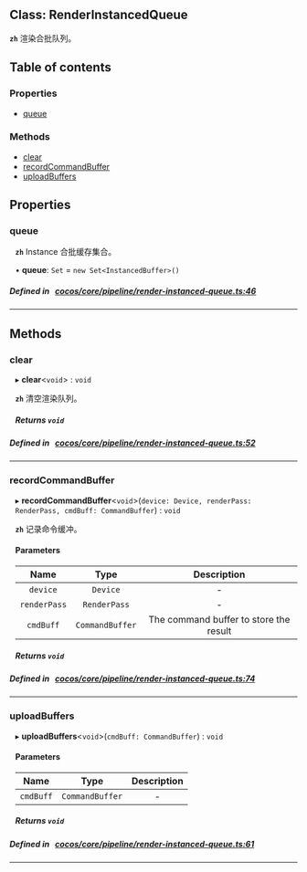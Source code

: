 
## Class: RenderInstancedQueue






**`zh`** 渲染合批队列。



<div class="table-of-content">
<h2>Table of contents</h2>


### Properties

- [ queue](#queue)

### Methods

- [ clear](#clear)
- [ recordCommandBuffer](#recordCommandBuffer)
- [ uploadBuffers](#uploadBuffers)
</div>

## Properties


### queue
<div style="margin-left: 10px;">



**`zh`** Instance 合批缓存集合。





•  **queue**:
`Set`  = `new Set<InstancedBuffer>()`
</div>

##### Defined in &nbsp;   [cocos/core/pipeline/render-instanced-queue.ts:46](https://github.com/cocos-creator/engine/blob/c7bf6b8a9/cocos/core/pipeline/render-instanced-queue.ts#L46)&nbsp;


___

<!---->
## Methods

### clear

<div style="margin-left: 10px;">

▸   **clear**<`void`\> : `void`



**`zh`** 清空渲染队列。





##### Returns `void`
</div>

##### Defined in &nbsp;   [cocos/core/pipeline/render-instanced-queue.ts:52](https://github.com/cocos-creator/engine/blob/c7bf6b8a9/cocos/core/pipeline/render-instanced-queue.ts#L52)&nbsp;
___
### recordCommandBuffer

<div style="margin-left: 10px;">

▸   **recordCommandBuffer**<`void`\>(`device: Device, renderPass: RenderPass, cmdBuff: CommandBuffer`) : `void`



**`zh`** 记录命令缓冲。



#### Parameters

| Name | Type | Description |
| :------: | :------: | :------: |
| `device` | `Device` | - |
| `renderPass` | `RenderPass` | - |
| `cmdBuff` | `CommandBuffer` | The command buffer to store the result  |


##### Returns `void`
</div>

##### Defined in &nbsp;   [cocos/core/pipeline/render-instanced-queue.ts:74](https://github.com/cocos-creator/engine/blob/c7bf6b8a9/cocos/core/pipeline/render-instanced-queue.ts#L74)&nbsp;
___
### uploadBuffers

<div style="margin-left: 10px;">

▸   **uploadBuffers**<`void`\>(`cmdBuff: CommandBuffer`) : `void`



#### Parameters

| Name | Type | Description |
| :------: | :------: | :------: |
| `cmdBuff` | `CommandBuffer` | - |


##### Returns `void`
</div>

##### Defined in &nbsp;   [cocos/core/pipeline/render-instanced-queue.ts:61](https://github.com/cocos-creator/engine/blob/c7bf6b8a9/cocos/core/pipeline/render-instanced-queue.ts#L61)&nbsp;
___
<!---->



